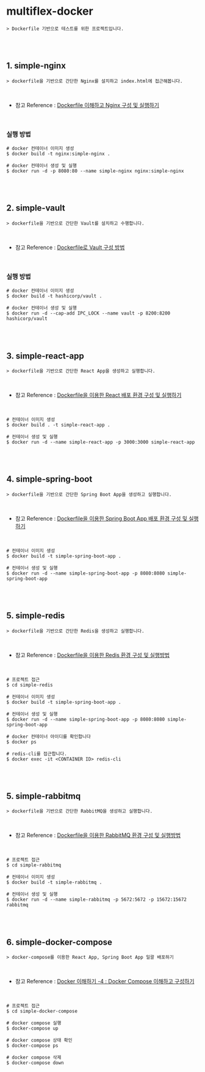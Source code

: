 # multiflex-docker

    > Dockerfile 기반으로 테스트를 위한 프로젝트입니다.

<br/>
<br/>

## 1. simple-nginx

    > dockerfile을 기반으로 간단한 Nginx를 설치하고 index.html에 접근해봅니다.

<br/>

- 참고 Reference : [Dockerfile 이해하고 Nginx 구성 및 실행하기](https://adjh54.tistory.com/414)

<br/>

### 실행 방법

    # docker 컨테이너 이미지 생성
    $ docker build -t nginx:simple-nginx .

    # docker 컨테이너 생성 및 실행
    $ docker run -d -p 8080:80 --name simple-nginx nginx:simple-nginx

<br/>
<br/>

## 2. simple-vault

    > dockerfile을 기반으로 간단한 Vault를 설치하고 수행합니다.

<br/>

- 참고 Reference : [Dockerfile로 Vault 구성 방법](https://adjh54.tistory.com/415)

<br/>

### 실행 방법

    # docker 컨테이너 이미지 생성
    $ docker build -t hashicorp/vault .

    # docker 컨테이너 생성 및 실행
    $ docker run -d --cap-add IPC_LOCK --name vault -p 8200:8200 hashicorp/vault

<br/>
<br/>

## 3. simple-react-app

    > dockerfile을 기반으로 간단한 React App을 생성하고 실행합니다.

<br/>

- 참고 Reference : [Dockerfile을 이용한 React 배포 환경 구성 및 실행하기](https://adjh54.tistory.com/417)

<br/>

    # 컨테이너 이미지 생성
    $ docker build . -t simple-react-app .

    # 컨테이너 생성 및 실행
    $ docker run -d --name simple-react-app -p 3000:3000 simple-react-app

<br/>
<br/>

## 4. simple-spring-boot

    > dockerfile을 기반으로 간단한 Spring Boot App을 생성하고 실행합니다.

<br/>

- 참고 Reference : [Dockerfile을 이용한 Spring Boot App 배포 환경 구성 및 실행하기](https://adjh54.tistory.com/420)

<br />

    # 컨테이너 이미지 생성
    $ docker build -t simple-spring-boot-app .

    # 컨테이너 생성 및 실행
    $ docker run -d --name simple-spring-boot-app -p 8080:8080 simple-spring-boot-app

<br/>
<br/>

## 5. simple-redis

    > dockerfile을 기반으로 간단한 Redis을 생성하고 실행합니다.

<br/>

- 참고 Reference : [Dockerfile을 이용한 Redis 환경 구성 및 실행방법](https://adjh54.tistory.com/449)

<br/>

    # 프로젝트 접근
    $ cd simple-redis

    # 컨테이너 이미지 생성
    $ docker build -t simple-spring-boot-app .

    # 컨테이너 생성 및 실행
    $ docker run -d --name simple-spring-boot-app -p 8080:8080 simple-spring-boot-app

    # docker 컨테이너 아이디를 확인합니다
    $ docker ps

    # redis-cli를 접근합니다.
    $ docker exec -it <CONTAINER ID> redis-cli

<br/>
<br/>

## 5. simple-rabbitmq

    > dockerfile을 기반으로 간단한 RabbitMQ을 생성하고 실행합니다.

<br/>

- 참고 Reference : [Dockerfile을 이용한 RabbitMQ 환경 구성 및 실행방법](https://adjh54.tistory.com/496)

<br/>

    # 프로젝트 접근
    $ cd simple-rabbitmq

    # 컨테이너 이미지 생성
    $ docker build -t simple-rabbitmq .

    # 컨테이너 생성 및 실행
    $ docker run -d --name simple-rabbitmq -p 5672:5672 -p 15672:15672 rabbitmq

<br/>
<br/>

## 6. simple-docker-compose

    > docker-compose를 이용한 React App, Spring Boot App 일괄 배포하기

<br/>

- 참고 Reference : [Docker 이해하기 -4 : Docker Compose 이해하고 구성하기](https://adjh54.tistory.com/503)

<br/>

    # 프로젝트 접근
    $ cd simple-docker-compose

    # docker compose 실행
    $ docker-compose up

    # docker compose 상태 확인
    $ docker-compose ps

    # docker compose 삭제
    $ docker-compose down
